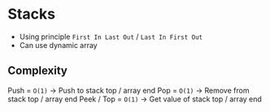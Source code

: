 # Stacks

- Using principle `First In Last Out` / `Last In First Out`
- Can use dynamic array

## Complexity

Push = `O(1)` -> Push to stack top / array end
Pop = `O(1)` -> Remove from stack top / array end
Peek / Top = `O(1)` -> Get value of stack top / array end
